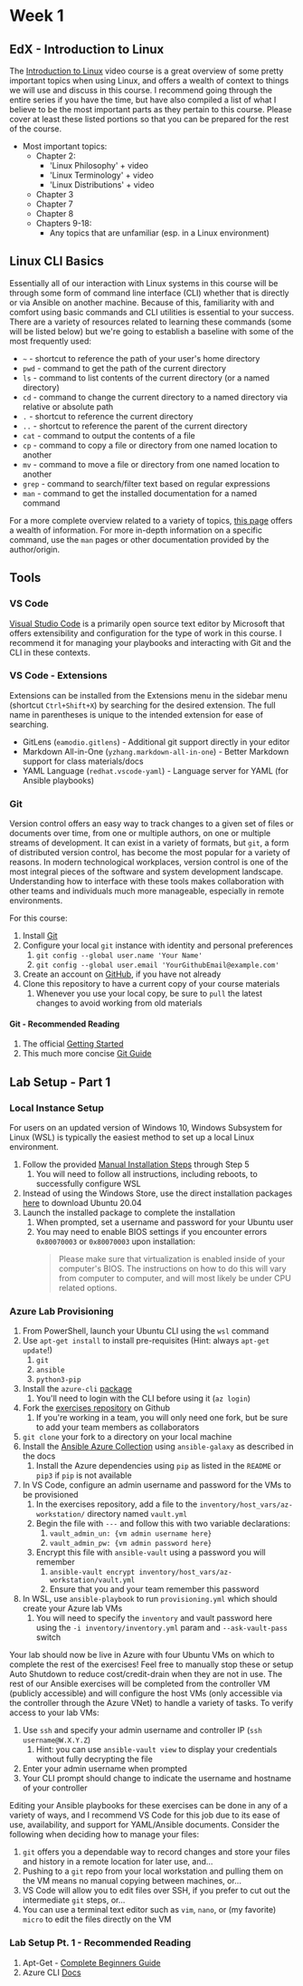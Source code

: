 # Week 1

## EdX - Introduction to Linux

The [Introduction to Linux](https://www.edx.org/course/introduction-linux-linuxfoundationx-lfs101x-1)
video course is a great overview of some pretty important topics when using
Linux, and offers a wealth of context to things we will use and discuss in
this course. I recommend going through the entire series if you have the time,
but have also compiled a list of what I believe to be the most important parts
as they pertain to this course. Please cover at least these listed portions so
that you can be prepared for the rest of the course.

- Most important topics:
  - Chapter 2:
    - 'Linux Philosophy' + video
    - 'Linux Terminology' + video
    - 'Linux Distributions' + video
  - Chapter 3
  - Chapter 7
  - Chapter 8
  - Chapters 9-18:
    - Any topics that are unfamiliar (esp. in a Linux environment)

## Linux CLI Basics

Essentially all of our interaction with Linux systems in this course will be through
some form of command line interface (CLI) whether that is directly or via Ansible
on another machine. Because of this, familiarity with and comfort using basic commands
and CLI utilities is essential to your success. There are a variety of resources
related to learning these commands (some will be listed below) but we're going
to establish a baseline with some of the most frequently used:

- `~` - shortcut to reference the path of your user's home directory
- `pwd` - command to get the path of the current directory
- `ls` - command to list contents of the current directory (or a named directory)
- `cd` - command to change the current directory to a named directory via relative
  or absolute path
- `.` - shortcut to reference the current directory
- `..` - shortcut to reference the parent of the current directory
- `cat` - command to output the contents of a file
- `cp` - command to copy a file or directory from one named location to another
- `mv` - command to move a file or directory from one named location to another
- `grep` - command to search/filter text based on regular expressions
- `man` - command to get the installed documentation for a named command

For a more complete overview related to a variety of topics, [this page](https://gto76.github.io/linux-cheatsheet/)
offers a wealth of information. For more in-depth information on a specific command,
use the `man` pages or other documentation provided by the author/origin.

## Tools

### VS Code

[Visual Studio Code](https://code.visualstudio.com/) is a primarily open source
text editor by Microsoft that offers extensibility and configuration for the type
of work in this course. I recommend it for managing your playbooks and interacting
with Git and the CLI in these contexts.

### VS Code - Extensions

Extensions can be installed from the Extensions menu in the sidebar menu
(shortcut `Ctrl+Shift+X`) by searching for the desired extension. The full name
in parentheses is unique to the intended extension for ease of searching.

- GitLens (`eamodio.gitlens`) - Additional git support directly in your editor
- Markdown All-in-One (`yzhang.markdown-all-in-one`) - Better Markdown support for
  class materials/docs
- YAML Language (`redhat.vscode-yaml`) - Language server for YAML (for Ansible playbooks)

### Git

Version control offers an easy way to track changes to a given set of files or
documents over time, from one or multiple authors, on one or multiple streams of
development. It can exist in a variety of formats, but `git`, a form of distributed
version control, has become the most popular for a variety of reasons. In modern
technological workplaces, version control is one of the most integral pieces of
the software and system development landscape. Understanding how to interface with
these tools makes collaboration with other teams and individuals much more manageable,
especially in remote environments.

For this course:

1. Install [Git](https://git-scm.com/)
2. Configure your local `git` instance with identity and personal preferences
   1. `git config --global user.name 'Your Name'`
   2. `git config --global user.email 'YourGithubEmail@example.com'`
3. Create an account on [GitHub](https://github.com), if you have not already
4. Clone this repository to have a current copy of your course materials
   1. Whenever you use your local copy, be sure to `pull` the latest changes to
      avoid working from old materials

#### Git - Recommended Reading

1. The official [Getting Started](https://www.git-scm.com/book/en/v2/Getting-Started-About-Version-Control#ch01-getting-started)
2. This much more concise [Git Guide](https://rogerdudler.github.io/git-guide/)

## Lab Setup - Part 1

### Local Instance Setup

For users on an updated version of Windows 10, Windows Subsystem for Linux (WSL)
is typically the easiest method to set up a local Linux environment.

1. Follow the provided [Manual Installation Steps](https://docs.microsoft.com/en-us/windows/wsl/install-win10#manual-installation-steps)
   through Step 5
   1. You will need to follow all instructions, including reboots, to successfully
      configure WSL
2. Instead of using the Windows Store, use the direct installation packages [here](https://aka.ms/wslubuntu2004)
   to download Ubuntu 20.04
3. Launch the installed package to complete the installation
   1. When prompted, set a username and password for your Ubuntu user
   2. You may need to enable BIOS settings if you encounter errors `0x80070003` or
      `0x80070003` upon installation:
      > Please make sure that virtualization is enabled inside of your computer's
      > BIOS. The instructions on how to do this will vary from computer to computer,
      > and will most likely be under CPU related options.

### Azure Lab Provisioning

1. From PowerShell, launch your Ubuntu CLI using the `wsl` command
2. Use `apt-get install` to install pre-requisites (Hint: always `apt-get update`!)
   1. `git`
   2. `ansible`
   3. `python3-pip`
3. Install the `azure-cli` [package](https://docs.microsoft.com/en-us/cli/azure/install-azure-cli-linux)
   1. You'll need to login with the CLI before using it (`az login`)
4. Fork the [exercises repository](https://github.com/draevin/csc395-linux-lab-exercises)
   on Github
   1. If you're working in a team, you will only need one fork, but be sure to
      add your team members as collaborators
5. `git clone` your fork to a directory on your local machine
6. Install the [Ansible Azure Collection](https://galaxy.ansible.com/azure/azcollection)
   using `ansible-galaxy` as described in the docs
   1. Install the Azure dependencies using `pip` as listed in the `README` or `pip3`
      if `pip` is not available
7. In VS Code, configure an admin username and password for the VMs to be provisioned
   1. In the exercises repository, add a file to the `inventory/host_vars/az-workstation/`
      directory named `vault.yml`
   2. Begin the file with `---` and follow this with two variable declarations:
      1. `vault_admin_un: {vm admin username here}`
      2. `vault_admin_pw: {vm admin password here}`
   3. Encrypt this file with `ansible-vault` using a password you will remember
      1. `ansible-vault encrypt inventory/host_vars/az-workstation/vault.yml`
      2. Ensure that you and your team remember this password
8. In WSL, use `ansible-playbook` to run `provisioning.yml` which should create your
   Azure lab VMs
   1. You will need to specify the `inventory` and vault password here using the
      `-i inventory/inventory.yml` param and `--ask-vault-pass` switch

Your lab should now be live in Azure with four Ubuntu VMs on which to complete the
rest of the exercises! Feel free to manually stop these or setup Auto Shutdown to
reduce cost/credit-drain when they are not in use. The rest of our Ansible exercises
will be completed from the controller VM (publicly accessible) and will configure
the host VMs (only accessible via the controller through the Azure VNet) to handle
a variety of tasks. To verify access to your lab VMs:

1. Use `ssh` and specify your admin username and controller IP (`ssh username@W.X.Y.Z`)
   1. Hint: you can use `ansible-vault view` to display your credentials without
      fully decrypting the file
2. Enter your admin username when prompted
3. Your CLI prompt should change to indicate the username and hostname of your controller

Editing your Ansible playbooks for these exercises can be done
in any of a variety of ways, and I recommend VS Code for this job due to its ease
of use, availability, and support for YAML/Ansible documents. Consider the following
when deciding how to manage your files:

1. `git` offers you a dependable way to record changes and store your files and history
   in a remote location for later use, and...
2. Pushing to a `git` repo from your local workstation and pulling them on the
   VM means no manual copying between machines, or...
3. VS Code will allow you to edit files over SSH, if you prefer to cut out the
   intermediate `git` steps, or...
4. You can use a terminal text editor such as `vim`, `nano`, or (my favorite) `micro`
   to edit the files directly on the VM

### Lab Setup Pt. 1 - Recommended Reading

1. Apt-Get - [Complete Beginners Guide](https://itsfoss.com/apt-get-linux-guide/)
2. Azure CLI [Docs](https://docs.microsoft.com/en-us/cli/azure/)
